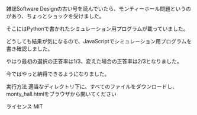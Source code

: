 雑誌Software Designの古い号を読んでいたら、モンティーホール問題というのがあり、ちょっとショックを受けました。

そこにはPythonで書かれたシミュレーション用プログラムが載っていました。

どうしても結果が気になるので、JavaScriptでシミュレーション用プログラムを書き確認しました。

やはり最初の選択の正答率は1/3、変えた場合の正答率は2/3となりました。

今ではやっと納得できるようになりました。

実行方法
	適当なディレクトリ下に、すべてのファイルをダウンロードし、monty_hall.htmlをブラウザから開いてください
	
ライセンス
	MIT
	

